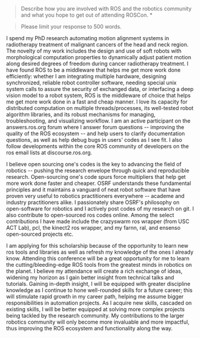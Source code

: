 > Describe how you are involved with ROS and the robotics community and what you
hope to get out of attending ROSCon. *

> Please limit your response to 500 words.

I spend my PhD research automating motion alignment systems in radiotherapy treatment of malignant cancers of the head and neck region. The novelty of my work includes the design and use of soft robots with morphological computation properties to dynamically adjust patient motion along desired degrees of freedom during cancer radiotherapy treatment. I have found ROS to be a middleware that helps me get more work done efficiently: whether I am integrating multiple hardware, designing synchronized, reliable robot controller software, needing special unix system calls to assure the security of exchanged data, or interfacing a deep vision model to a robot system, ROS is the middleware of choice that helps me get more work done in a fast and cheap manner. I love its capacity for distributed computation on multiple threads/processes, its well-tested robot algorithm libraries, and its robust mechanisms for managing, troubleshooting, and visualizing workflow. I am an active participant on the answers.ros.org forum where I answer forum questions -- improving the quality of the ROS ecosystem -- and help users to clarify documentation questions, as well as help debug bugs in users' codes as I see fit. I also follow developments within the core ROS community of developers on the ros email lists at discourse.ros.org.

I believe open sourcing one's codes is the key to advancing the field of robotics -- pushing the research envelope through quick and reproducible research. Open-sourcing one's code spurs force multipliers that help get more work done faster and cheaper. OSRF understands these fundamental principles and it maintains a vanguard of neat robot software that have proven very useful to robotics practitioners everywhere -- academe and industry practitioners alike. I passionately share OSRF's philosophy on open-software for robotics and I actively post codes of my research on git. I also contribute to open-sourced ros codes online. Among the select contributions I have made include the crazyswarm ros wrapper (from USC ACT Lab), pcl, the kinect2 ros wrapper, and my farnn, ral, and ensenso open-sourced projects etc.

I am applying for this scholarship because of the opportunity to learn new ros tools and libraries as well as refresh my knowledge of the ones I already know. Attending this conference will be a great opportunity for me to learn the cutting/bleeding-edge ROS tools from the greatest minds in robotics on the planet. I believe my attendance will create a rich exchange of ideas, widening my horizon as I gain better insight from technical talks and tutorials. Gaining in-depth insight, I will be equipped with greater discipline knowledge as I continue to hone well-rounded skills for a future career; this will stimulate rapid growth in my career path, helping me assume bigger responsibilities in automation projects. As I acquire new skills, cascaded on existing skills, I will be better equipped at solving more complex projects being tackled by the research community. My contributions to the larger robotics community will only become more invaluable and more impactful, thus improving the ROS ecosystem and functionality along the way.
